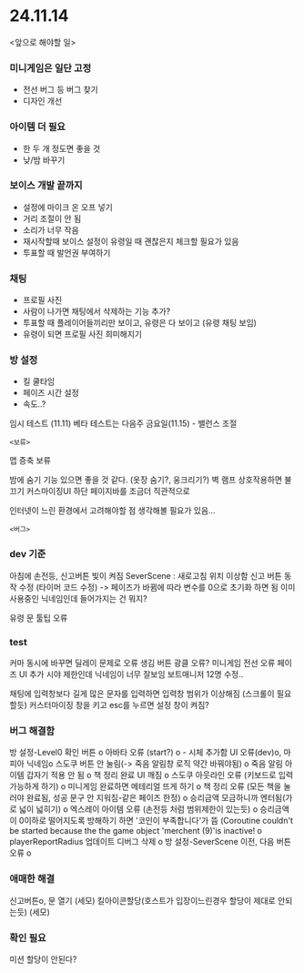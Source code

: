 # 24.11.14

  <앞으로 해야할 일>
### 미니게임은 일단 고정
- 전선 버그 등 버그 찾기
- 디자인 개선

### 아이템 더 필요
- 한 두 개 정도면 좋을 것
- 낮/밤 바꾸기

### 보이스 개발 끝까지
- 설정에 마이크 온 오프 넣기
- 거리 조절이 안 됨
- 소리가 너무 작음
- 재시작할때 보이스 설정이 유령일 때 괜찮은지 체크할 필요가 있음
- 투표할 때 발언권 부여하기

### 채팅
- 프로필 사진
- 사람이 나가면 채팅에서 삭제하는 기능 추가?
- 투표할 때 플레이어들끼리만 보이고, 유령은 다 보이고 (유령 채팅 보임)
- 유령이 되면 프로필 사진 희미해지기

### 방 설정
- 킬 쿨타임
- 페이즈 시간 설정
- 속도..?

임시 테스트 (11.11)
베타 테스트는 다음주 금요일(11.15) - 밸런스 조절


	<보류>
맵 증축 보류

밤에 숨기 기능 있으면 좋을 것 같다. (옷장 숨기?, 웅크리기?)
벽 램프 상호작용하면 불 끄기
커스마이징UI 하단 페이지바를 조금더 직관적으로

인터넷이 느린 환경에서 고려해야할 점 생각해볼 필요가 있음...

	<버그>
### dev 기준
아침에 손전등, 신고버튼 빛이 켜짐
SeverScene : 새로고침 위치 이상함
신고 버튼 동작 수정 (타이머 코드 수정) -> 페이즈가 바뀜에 따라 변수를 0으로 초기화 하면 됨
이미 사용중인 닉네임인데 들어가지는 건 뭐지?

유령 문 툴팁 오류

### test
커마 동시에 바꾸면 딜레이 문제로 오류 생김
버튼 광클 오류?
미니게임 전선 오류
페이즈 UI 추가
시야 제한인데 닉네임이 너무 잘보임
보트매니저 12명 수정..

채팅에 입력창보다 길게 많은 문자를 입력하면 입력창 범위가 이상해짐 (스크롤이 필요할듯)
커스터마이징 창을 키고 esc를 누르면 설정 창이 켜짐?

### 버그 해결함
방 설정-Level0 확인 버튼 o
아바타 오류 (start?) o - 시체 추가함
UI 오류(dev)o, 마피아 닉네임o
스도쿠 버튼 안 눌림(-> 죽음 알림창 로직 약간 바꿔야됨) o
죽음 알림 아이템 갑자기 적용 안 됨 o
책 정리 완료 UI 깨짐 o
스도쿠 아웃라인 오류 (키보드로 입력 가능하게 하기) o
미니게임 완료하면 메테리얼 뜨게 하기 o
책 정리 오류 (모든 책을 눌러야 완료됨, 성공 문구 안 지워짐-같은 페이즈 한정) o
승리금액 모금하니까 엔터됨(가로 넓이 넓히기) o
엑스레이 아이템 오류 (손전등 처럼 범위제한이 있는듯) o
승리금액이 0이하로 떨어지도록 방해하기 하면 '코인이 부족합니다'가 뜸 (Coroutine couldn't be started because the the game object 'merchent (9)'is inactive! o
playerReportRadius 업데이트 디버그 삭제 o
방 설정-SeverScene 이전, 다음 버튼 오류 o

### 애매한 해결
신고버튼o, 문 열기 (세모)
킬아이콘할당(호스트가 입장이느린경우 할당이 제대로 안되는듯) (세모)

### 확인 필요
미션 할당이 안된다?
